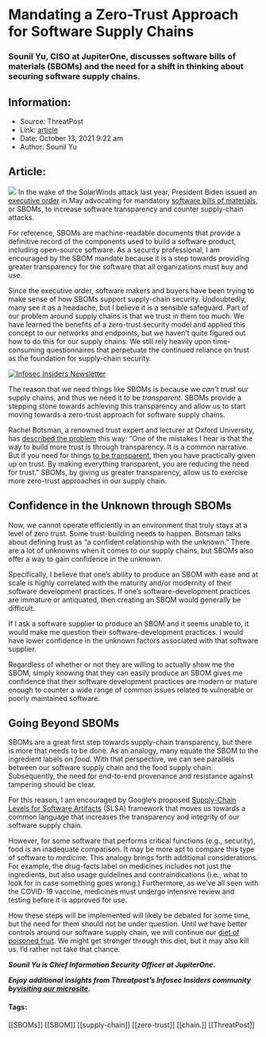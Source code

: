 # Mandating a Zero-Trust Approach for Software Supply Chains
### Sounil Yu, CISO at JupiterOne, discusses software bills of materials (SBOMs) and the need for a shift in thinking about securing software supply chains.

## Information:
+ Source: ThreatPost
+ Link: [article](https://kasperskycontenthub.com/threatpost-global/?p=175333)
+ Date: October 13, 2021  9:22 am
+ Author: Sounil Yu


## Article:
![](https://media.threatpost.com/wp-content/uploads/sites/103/2018/11/20150953/Bug_Red_Code.jpg)
In the wake of the SolarWinds attack last year, President Biden issued an [executive order](https://www.whitehouse.gov/briefing-room/presidential-actions/2021/05/12/executive-order-on-improving-the-nations-cybersecurity/) in May advocating for mandatory [software bills of materials](https://www.ntia.gov/SBOM), or SBOMs, to increase software transparency and counter supply-chain attacks.


For reference, SBOMs are machine-readable documents that provide a definitive record of the components used to build a software product, including open-source software. As a security professional, I am encouraged by the SBOM mandate because it is a step towards providing greater transparency for the software that all organizations must buy and use.


Since the executive order, software makers and buyers have been trying to make sense of how SBOMs support supply-chain security. Undoubtedly, many see it as a headache, but I believe it is a sensible safeguard. Part of our problem around supply chains is that we trust in them too much. We have learned the benefits of a zero-trust security model and applied this concept to our networks and endpoints, but we haven’t quite figured out how to do this for our supply chains. We still rely heavily upon time-consuming questionnaires that perpetuate the continued reliance on trust as the foundation for supply-chain security.


[![Infosec Insiders Newsletter](https://media.threatpost.com/wp-content/uploads/sites/103/2021/07/10165815/infosec_insiders_in_article_promo.png)](https://threatpost.com/infosec-insider-subscription-page/?utm_source=ART&utm_medium=ART&utm_campaign=InfosecInsiders_Newsletter_Promo/)


The reason that we need things like SBOMs is because we *can’t trust* our supply chains, and thus we need it to be *transparent*. SBOMs provide a stepping stone towards achieving this transparency and allow us to start moving towards a zero-trust approach for software supply chains.


Rachel Botsman, a renowned trust expert and lecturer at Oxford University, has [described the problem](https://www.thepeoplespace.com/ideas/articles/you-cant-build-trust-through-transparency) this way: “One of the mistakes I hear is that the way to build more trust is through transparency. It is a common narrative. But if you need for things [to be transparent](https://threatpost.com/winning-cyber-defense-race/168996/), then you have practically given up on trust. By making everything transparent, you are reducing the need for trust.” SBOMs, by giving us greater transparency, allow us to exercise more zero-trust approaches in our supply chain.


**Confidence in the Unknown through SBOMs**
-------------------------------------------


Now, we cannot operate efficiently in an environment that truly stays at a level of zero trust. Some trust-building needs to happen. Botsman talks about defining trust as “a confident relationship with the unknown.” There are a lot of unknowns when it comes to our supply chains, but SBOMs also offer a way to gain confidence in the unknown.


Specifically, I believe that one’s ability to produce an SBOM with ease and at scale is highly correlated with the maturity and/or modernity of their software development practices. If one’s software-development practices are immature or antiquated, then creating an SBOM would generally be difficult.


If I ask a software supplier to produce an SBOM and it seems unable to, it would make me question their software-development practices. I would have lower confidence in the unknown factors associated with that software supplier.


Regardless of whether or not they are willing to actually show me the SBOM, simply knowing that they can easily produce an SBOM gives me confidence that their software development practices are modern or mature enough to counter a wide range of common issues related to vulnerable or poorly maintained software.


**Going Beyond SBOMs**
----------------------


SBOMs are a great first step towards supply-chain transparency, but there is more that needs to be done. As an analogy, many equate the SBOM to the ingredient labels on *food*. With that perspective, we can see parallels between our software supply chain and the food supply chain. Subsequently, the need for end-to-end provenance and resistance against tampering should be clear.


For this reason, I am encouraged by Google’s proposed [Supply-Chain Levels for Software Artifacts](https://slsa.dev/) (SLSA) framework that moves us towards a common language that increases the transparency and integrity of our software supply chain.


However, for some software that performs critical functions (e.g., security), food is an inadequate comparison. It may be more apt to compare this type of software to *medicine*. This analogy brings forth additional considerations. For example, the drug-facts label on medicines includes not just the ingredients, but also usage guidelines and contraindications (i.e., what to look for in case something goes wrong.) Furthermore, as we’ve all seen with the COVID-19 vaccine, medicines must undergo intensive review and testing before it is approved for use.


How these steps will be implemented will likely be debated for some time, but the need for them should not be under question. Until we have better controls around our software supply chain, we will continue our [diet of poisoned fruit](https://www.cnas.org/publications/reports/surviving-on-a-diet-of-poisoned-fruit-reducing-the-national-security-risks-of-americas-cyber-dependencies). We might get stronger through this diet, but it may also kill us. I’d rather not take that chance.


***Sounil Yu is Chief Information Security Officer at JupiterOne.***


***Enjoy additional insights from Threatpost’s Infosec Insiders community by***[***visiting our microsite***](https://threatpost.com/microsite/infosec-insiders-community/)***.***




#### Tags:
[[SBOMs]] [[SBOM]] [[supply-chain]] [[zero-trust]] [[chain.]] [[ThreatPost]]
